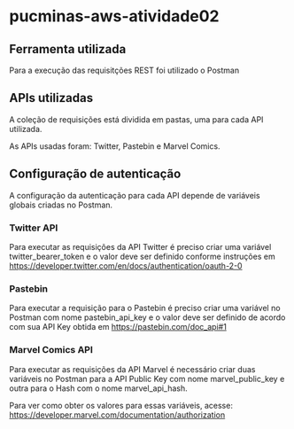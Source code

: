 # pucminas-aws-atividade02

## Ferramenta utilizada

Para a execução das requisitções REST foi utilizado o Postman

## APIs utilizadas

A coleção de requisições está dividida em pastas, uma para cada API utilizada.

As APIs usadas foram: Twitter, Pastebin e Marvel Comics.

## Configuração de autenticação

A configuração da autenticação para cada API depende de variáveis globais criadas no Postman.

### Twitter API

Para executar as requisições da API Twitter é preciso criar uma variável twitter_bearer_token e o valor deve ser definido conforme instruções em https://developer.twitter.com/en/docs/authentication/oauth-2-0

### Pastebin

Para executar a requisição para o Pastebin é preciso criar uma variável no Postman com nome pastebin_api_key e o valor deve ser definido de acordo com sua API Key obtida em https://pastebin.com/doc_api#1

### Marvel Comics API

Para executar as requisições da API Marvel é necessário criar duas variáveis no Postman para a API Public Key com nome marvel_public_key e outra para o Hash com o nome marvel_api_hash.

Para ver como obter os valores para essas variáveis, acesse: https://developer.marvel.com/documentation/authorization